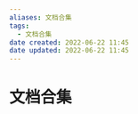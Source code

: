 ```yaml
---
aliases: 文档合集
tags:
  - 文档合集
date created: 2022-06-22 11:45
date updated: 2022-06-22 11:45
---
```


# 文档合集